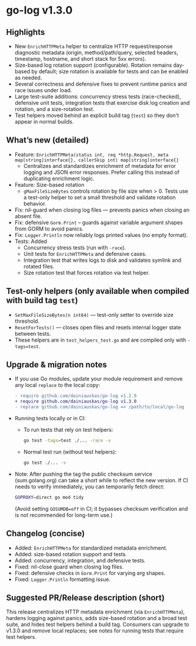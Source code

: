 # go-log v1.3.0

## Highlights

- New `EnrichHTTPMeta` helper to centralize HTTP request/response diagnostic metadata (origin, method/path/query, selected headers, timestamp, hostname, and short stack for 5xx errors).
- Size-based log rotation support (configurable). Rotation remains day-based by default; size rotation is available for tests and can be enabled as needed.
- Several correctness and defensive fixes to prevent runtime panics and race issues under load.
- Large test-suite additions: concurrency stress tests (race-checked), defensive unit tests, integration tests that exercise disk log creation and rotation, and a size-rotation test.
- Test helpers moved behind an explicit build tag (`test`) so they don't appear in normal builds.

## What’s new (detailed)

- Feature: `EnrichHTTPMeta(status int, req *http.Request, meta map[string]interface{}, callerSkip int) map[string]interface{}`
  - Centralizes and standardizes enrichment of metadata for error logging and JSON error responses. Prefer calling this instead of duplicating enrichment logic.
- Feature: Size-based rotation
  - `gMaxFileSizeBytes` controls rotation by file size when > 0. Tests use a test-only helper to set a small threshold and validate rotation behavior.
- Fix: nil-guard when closing log files — prevents panics when closing an absent file.
- Fix: defensive `Gorm.Print` – guards against variable argument shapes from GORM to avoid panics.
- Fix: `Logger.Println` now reliably logs printed values (no empty format).
- Tests: Added
  - Concurrency stress tests (run with `-race`).
  - Unit tests for `EnrichHTTPMeta` and defensive cases.
  - Integration test that writes logs to disk and validates symlink and rotated files.
  - Size rotation test that forces rotation via test helper.

## Test-only helpers (only available when compiled with build tag `test`)

- `SetMaxFileSizeBytes(n int64)` — test-only setter to override size threshold.
- `ResetForTests()` — closes open files and resets internal logger state between tests.
- These helpers are in `test_helpers_test.go` and are compiled only with `-tags=test`.

## Upgrade & migration notes

- If you use Go modules, update your module requirement and remove any local `replace` to the local copy:

  ```diff
  - require github.com/dainiauskas/go-log v1.2.9
  + require github.com/dainiauskas/go-log v1.3.0
  - replace github.com/dainiauskas/go-log => /path/to/local/go-log
  ```

- Running tests locally or in CI:
  - To run tests that rely on test helpers:
    ```bash
    go test -tags=test ./... -race -v
    ```
  - Normal test run (without test helpers):
    ```bash
    go test ./... -v
    ```

- Note: After pushing the tag the public checksum service (sum.golang.org) can take a short while to reflect the new version. If CI needs to verify immediately, you can temporarily fetch direct:
  ```bash
  GOPROXY=direct go mod tidy
  ```
  (Avoid setting `GOSUMDB=off` in CI; it bypasses checksum verification and is not recommended for long-term use.)

## Changelog (concise)

- Added: `EnrichHTTPMeta` for standardized metadata enrichment.
- Added: size-based rotation support and tests.
- Added: concurrency, integration, and defensive tests.
- Fixed: nil-close guard when closing log files.
- Fixed: defensive checks in `Gorm.Print` for varying arg shapes.
- Fixed: `Logger.Println` formatting issue.

## Suggested PR/Release description (short)

This release centralizes HTTP metadata enrichment (via `EnrichHTTPMeta`), hardens logging against panics, adds size-based rotation and a broad test suite, and hides test helpers behind a build tag. Consumers can upgrade to v1.3.0 and remove local replaces; see notes for running tests that require test helpers.
